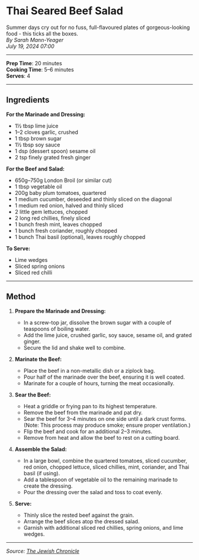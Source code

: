 # Thai Seared Beef Salad

Summer days cry out for no fuss, full-flavoured plates of gorgeous-looking food - this ticks all the boxes.  
*By Sarah Mann-Yeager*  
*July 19, 2024 07:00*

---

**Prep Time**: 20 minutes  
**Cooking Time**: 5–6 minutes  
**Serves**: 4

---

## Ingredients

**For the Marinade and Dressing:**

- 1½ tbsp lime juice
- 1–2 cloves garlic, crushed
- 1 tbsp brown sugar
- 1½ tbsp soy sauce
- 1 dsp (dessert spoon) sesame oil
- 2 tsp finely grated fresh ginger

**For the Beef and Salad:**

- 650g–750g London Broil (or similar cut)
- 1 tbsp vegetable oil
- 200g baby plum tomatoes, quartered
- 1 medium cucumber, deseeded and thinly sliced on the diagonal
- 1 medium red onion, halved and thinly sliced
- 2 little gem lettuces, chopped
- 2 long red chillies, finely sliced
- 1 bunch fresh mint, leaves chopped
- 1 bunch fresh coriander, roughly chopped
- 1 bunch Thai basil (optional), leaves roughly chopped

**To Serve:**

- Lime wedges
- Sliced spring onions
- Sliced red chilli

---

## Method

1. **Prepare the Marinade and Dressing:**
   - In a screw-top jar, dissolve the brown sugar with a couple of teaspoons of boiling water.
   - Add the lime juice, crushed garlic, soy sauce, sesame oil, and grated ginger.
   - Secure the lid and shake well to combine.

2. **Marinate the Beef:**
   - Place the beef in a non-metallic dish or a ziplock bag.
   - Pour half of the marinade over the beef, ensuring it is well coated.
   - Marinate for a couple of hours, turning the meat occasionally.

3. **Sear the Beef:**
   - Heat a griddle or frying pan to its highest temperature.
   - Remove the beef from the marinade and pat dry.
   - Sear the beef for 3–4 minutes on one side until a dark crust forms. (Note: This process may produce smoke; ensure proper ventilation.)
   - Flip the beef and cook for an additional 2–3 minutes.
   - Remove from heat and allow the beef to rest on a cutting board.

4. **Assemble the Salad:**
   - In a large bowl, combine the quartered tomatoes, sliced cucumber, red onion, chopped lettuce, sliced chillies, mint, coriander, and Thai basil (if using).
   - Add a tablespoon of vegetable oil to the remaining marinade to create the dressing.
   - Pour the dressing over the salad and toss to coat evenly.

5. **Serve:**
   - Thinly slice the rested beef against the grain.
   - Arrange the beef slices atop the dressed salad.
   - Garnish with additional sliced red chillies, spring onions, and lime wedges.

---

*Source: [The Jewish Chronicle](https://www.thejc.com/lets-eat/recipe/recipe-thai-seared-beef-salad-pxfjdvrs)*